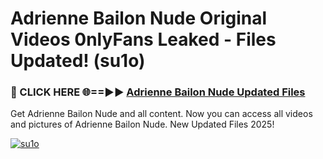 # Adrienne Bailon Nude Original Videos 0nlyFans Leaked - Files Updated! (su1o)

<h3>🔴 CLICK HERE 🌐==►► <a href="https://tinyurl.com/yc6ubb5a" rel="nofollow">Adrienne Bailon Nude Updated Files</a></h3>

Get Adrienne Bailon Nude and all content. Now you can access all videos and pictures of Adrienne Bailon Nude. New Updated Files 2025!

[![su1o](https://i.imgur.com/7eu0CRL.gif)](https://tinyurl.com/yc6ubb5a)
